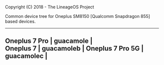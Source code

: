 Copyright (C) 2018 - The LineageOS Project

Common device tree for Oneplus SM8150 [Qualcomm Snapdragon 855] based devices.

-------------------------------------------------
Oneplus 7 Pro           | guacamole		|	
Oneplus 7		| guacamoleb		|
Oneplus 7 Pro 5G	| guacamolec		|
-------------------------------------------------
